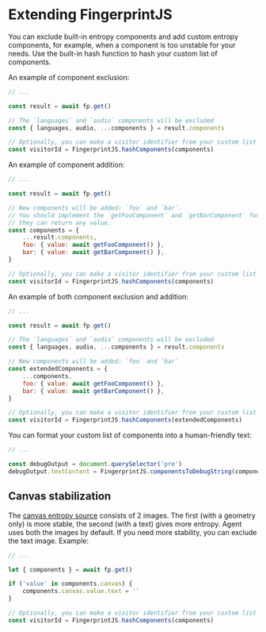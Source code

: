 # Extending FingerprintJS

You can exclude built-in entropy components and add custom entropy components,
for example, when a component is too unstable for your needs.
Use the built-in hash function to hash your custom list of components.

An example of component exclusion:

```js
// ...

const result = await fp.get()

// The `languages` and `audio` components will be excluded
const { languages, audio, ...components } = result.components

// Optionally, you can make a visitor identifier from your custom list of components
const visitorId = FingerprintJS.hashComponents(components)
```

An example of component addition:

```js
// ...

const result = await fp.get()

// New components will be added: `foo` and `bar`.
// You should implement the `getFooComponent` and `getBarComponent` functions by yourself,
// they can return any value.
const components = {
    ...result.components,
    foo: { value: await getFooComponent() },
    bar: { value: await getBarComponent() },
}

// Optionally, you can make a visitor identifier from your custom list of components
const visitorId = FingerprintJS.hashComponents(components)
```

An example of both component exclusion and addition:

```js
// ...

const result = await fp.get()

// The `languages` and `audio` components will be excluded
const { languages, audio, ...components } = result.components

// New components will be added: `foo` and `bar`
const extendedComponents = {
    ...components,
    foo: { value: await getFooComponent() },
    bar: { value: await getBarComponent() },
}

// Optionally, you can make a visitor identifier from your custom list of components
const visitorId = FingerprintJS.hashComponents(extendedComponents)
```

You can format your custom list of components into a human-friendly text:

```js
// ...

const debugOutput = document.querySelector('pre')
debugOutput.textContent = FingerprintJS.componentsToDebugString(components)
```

## Canvas stabilization

The [canvas entropy source](https://github.com/fingerprintjs/fingerprintjs/blob/master/src/sources/canvas.ts) consists of 2 images.
The first (with a geometry only) is more stable, the second (with a text) gives more entropy.
Agent uses both the images by default.
If you need more stability, you can exclude the text image.
Example:

```js
// ...

let { components } = await fp.get()

if ('value' in components.canvas) {
    components.canvas.value.text = ''
}

// Optionally, you can make a visitor identifier from your custom list of components
const visitorId = FingerprintJS.hashComponents(components)
```
